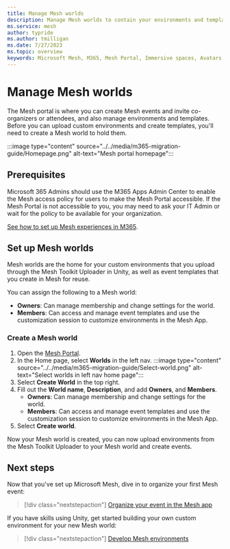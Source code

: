 ```yaml
---
title: Manage Mesh worlds
description: Manage Mesh worlds to contain your environments and templates.
ms.service: mesh
author: typride
ms.author: tmilligan
ms.date: 7/27/2023
ms.topic: overview
keywords: Microsoft Mesh, M365, Mesh Portal, Immersive spaces, Avatars, getting started, documentation, features
---
```


# Manage Mesh worlds

The Mesh portal is where you can create Mesh events and invite co-organizers or attendees, and also manage environments and templates.  Before you can upload custom environments and create templates, you'll need to create a Mesh world to hold them.

:::image type="content" source="../../media/m365-migration-guide/Homepage.png" alt-text="Mesh portal homepage":::

## Prerequisites

Microsoft 365 Admins should use the M365 Apps Admin Center to enable the Mesh access policy for users to make the Mesh Portal accessible. If the Mesh Portal is not accessible to you, you may need to ask your IT Admin or wait for the policy to be available for your organization.

[See how to set up Mesh experiences in M365](setup-m365-mesh.md).

## Set up Mesh worlds

Mesh worlds are the home for your custom environments that you upload through the Mesh Toolkit Uploader in Unity, as well as event templates that you create in Mesh for reuse.

You can assign the following to a Mesh world:

- **Owners**: Can manage membership and change settings for the world.
- **Members**: Can access and manage event templates and use the customization session to customize environments in the Mesh App.

### Create a Mesh world

1. Open the [Mesh Portal](https://portal.mesh.microsoft.com/).
1. In the Home page, select **Worlds** in the left nav.
    :::image type="content" source="../../media/m365-migration-guide/Select-world.png" alt-text="Select worlds in left nav home page":::
1. Select **Create World** in the top right.
1. Fill out the **World name**, **Description**, and add **Owners**, and **Members**.
    - **Owners**: Can manage membership and change settings for the world.
    - **Members**: Can access and manage event templates and use the customization session to customize environments in the Mesh App.
1. Select **Create world**.

Now your Mesh world is created, you can now upload environments from the Mesh Toolkit Uploader to your Mesh world and create events.

## Next steps

Now that you've set up Microsoft Mesh, dive in to organize your first Mesh event:

   > [!div class="nextstepaction"]
   > [Organize your event in the Mesh app](../../events-guide/events-overview.md)

If you have skills using Unity, get started building your own custom environment for your new Mesh world:

   > [!div class="nextstepaction"]
   > [Develop Mesh environments](../../develop/development-overview.md)